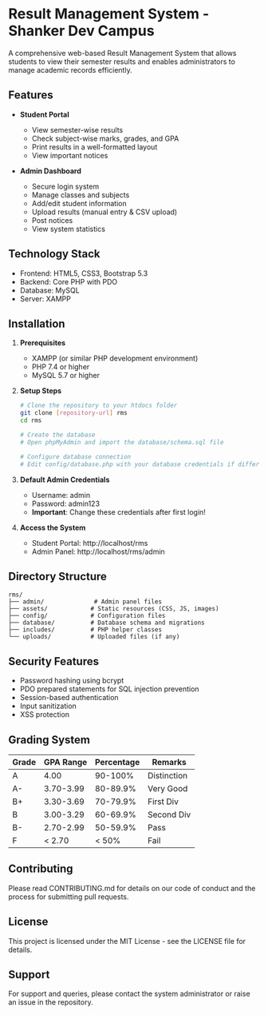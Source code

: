 # Result Management System - Shanker Dev Campus

A comprehensive web-based Result Management System that allows students to view their semester results and enables administrators to manage academic records efficiently.

## Features

- **Student Portal**
  - View semester-wise results
  - Check subject-wise marks, grades, and GPA
  - Print results in a well-formatted layout
  - View important notices

- **Admin Dashboard**
  - Secure login system
  - Manage classes and subjects
  - Add/edit student information
  - Upload results (manual entry & CSV upload)
  - Post notices
  - View system statistics

## Technology Stack

- Frontend: HTML5, CSS3, Bootstrap 5.3
- Backend: Core PHP with PDO
- Database: MySQL
- Server: XAMPP

## Installation

1. **Prerequisites**
   - XAMPP (or similar PHP development environment)
   - PHP 7.4 or higher
   - MySQL 5.7 or higher

2. **Setup Steps**

   ```bash
   # Clone the repository to your htdocs folder
   git clone [repository-url] rms
   cd rms

   # Create the database
   # Open phpMyAdmin and import the database/schema.sql file

   # Configure database connection
   # Edit config/database.php with your database credentials if different from default
   ```

3. **Default Admin Credentials**
   - Username: admin
   - Password: admin123
   - **Important**: Change these credentials after first login!

4. **Access the System**
   - Student Portal: http://localhost/rms
   - Admin Panel: http://localhost/rms/admin

## Directory Structure

```
rms/
├── admin/              # Admin panel files
├── assets/            # Static resources (CSS, JS, images)
├── config/            # Configuration files
├── database/          # Database schema and migrations
├── includes/          # PHP helper classes
└── uploads/           # Uploaded files (if any)
```

## Security Features

- Password hashing using bcrypt
- PDO prepared statements for SQL injection prevention
- Session-based authentication
- Input sanitization
- XSS protection

## Grading System

| Grade | GPA Range | Percentage | Remarks      |
|-------|-----------|------------|--------------|
| A     | 4.00      | 90-100%    | Distinction  |
| A-    | 3.70-3.99 | 80-89.9%   | Very Good    |
| B+    | 3.30-3.69 | 70-79.9%   | First Div    |
| B     | 3.00-3.29 | 60-69.9%   | Second Div   |
| B-    | 2.70-2.99 | 50-59.9%   | Pass         |
| F     | < 2.70    | < 50%      | Fail         |

## Contributing

Please read CONTRIBUTING.md for details on our code of conduct and the process for submitting pull requests.

## License

This project is licensed under the MIT License - see the LICENSE file for details.

## Support

For support and queries, please contact the system administrator or raise an issue in the repository. 